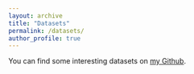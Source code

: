```yaml
---
layout: archive
title: "Datasets"
permalink: /datasets/
author_profile: true
---
```


You can find some interesting datasets on <a href="{{ author.github }}">my Github</a>.

